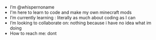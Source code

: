 - I’m @whispernoname
- I'm here to learn to code and make my own minecraft mods
- I’m currently learning : literally as much about coding as I can
- I’m looking to collaborate on: nothing because i have no idea what im doing 
- How to reach me: dont

<!---
whispernoname/whispernoname is a ✨ special ✨ repository because its `README.md` (this file) appears on your GitHub profile.
You can click the Preview link to take a look at your changes.
--->

